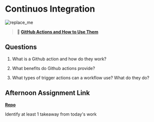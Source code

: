 # Continuos Integration

![replace_me](https://codeworks.blob.core.windows.net/public/assets/img/illustrations/placeholder.svg)

> **📖 [GitHub Actions and How to Use Them](https://codeworksacademy.com/fs-student-guide/resources/wk8-9/05-Github-Actions)**

## Questions

1. What is a Github action and how do they work?

2. What benefits do Github actions provide?

3. What types of trigger actions can a workflow use? What do they do?

## Afternoon Assignment Link

**[Repo](https://github.com/juliopleon/<ASSIGNMENT_REPO>)**

Identify at least 1 takeaway from today's work
